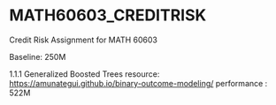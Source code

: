 # MATH60603_CREDITRISK
Credit Risk Assignment for MATH 60603

Baseline: 250M

1.1.1 Generalized Boosted Trees 
resource: https://amunategui.github.io/binary-outcome-modeling/
performance : 522M 
